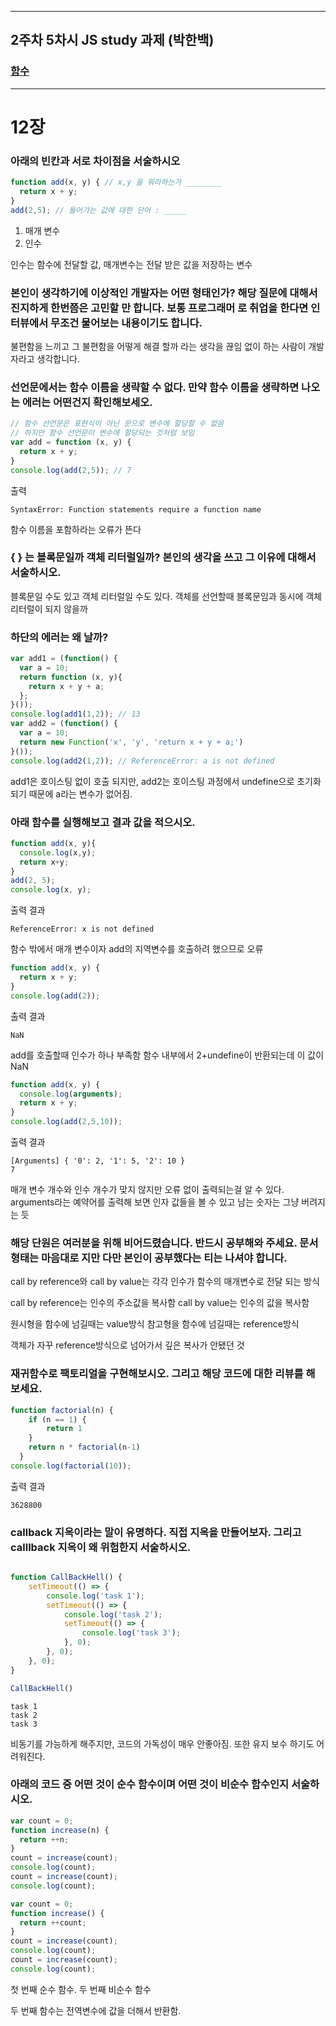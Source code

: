 ***

## 2주차 5차시 JS study 과제 (박한백)

### [함수](#12장)





***
# 12장
### 아래의 빈칸과 서로 차이점을 서술하시오

```javascript
function add(x, y) { // x,y 을 뭐라하는가 ________ 
  return x + y;
}
add(2,5); // 들어가는 값에 대한 단어 : _____
```

1. 매개 변수
2. 인수

인수는 함수에 전달할 값, 매개변수는 전달 받은 값을 저장하는 변수

### 본인이 생각하기에 이상적인 개발자는 어떤 형태인가? 해당 질문에 대해서 진지하게 한번쯤은 고민할 만 합니다. 보통 프로그래머 로 취업을 한다면 인터뷰에서 무조건 물어보는 내용이기도 합니다.

불편함을 느끼고 그 불편함을 어떻게 해결 할까 라는 생각을 끊임 없이 하는 사람이 개발자라고 생각합니다. 


### 선언문에서는 함수 이름을 생략할 수 없다. 만약 함수 이름을 생략하면 나오 는 에러는 어떤건지 확인해보세오.
```javascript
// 함수 선언문은 표현식이 아닌 문으로 변수에 할당할 수 없음 
// 하지만 함수 선언문이 변수에 할당되는 것처럼 보임
var add = function (x, y) {
  return x + y; 
}
console.log(add(2,5)); // 7
```

출력

```console
SyntaxError: Function statements require a function name
```
함수 이름을 포함하라는 오류가 뜬다



### { } 는 블록문일까 객체 리터럴일까? 본인의 생각을 쓰고 그 이유에 대해서 서술하시오.

블록문일 수도 있고 객체 리터럴일 수도 있다. 객체를 선언할때 블록문임과 동시에 객체 리터럴이 되지 않을까

### 하단의 에러는 왜 날까?

```javascript
var add1 = (function() {
  var a = 10;
  return function (x, y){
    return x + y + a;
  };
}());
console.log(add1(1,2)); // 13
var add2 = (function() {
  var a = 10;
  return new Function('x', 'y', 'return x + y + a;')
}());
console.log(add2(1,2)); // ReferenceError: a is not defined
```

add1은 호이스팅 없이 호출 되지만, add2는 호이스팅 과정에서 undefine으로 초기화 되기 때문에 a라는 변수가 없어짐.


### 아래 함수를 실행해보고 결과 값을 적으시오.

```javascript
function add(x, y){
  console.log(x,y);
  return x+y;
}
add(2, 5);
console.log(x, y);
```

출력 결과

```console
ReferenceError: x is not defined
```

함수 밖에서 매개 변수이자 add의 지역변수를 호출하려 했으므로 오류

```javascript
function add(x, y) {
  return x + y;
}
console.log(add(2));
```

출력 결과

```console
NaN
```

add를 호출할때 인수가 하나 부족함
함수 내부에서 2+undefine이 반환되는데 이 값이 NaN

```javascript
function add(x, y) {
  console.log(arguments);
  return x + y;
}
console.log(add(2,5,10));
```

출력 결과

```console
[Arguments] { '0': 2, '1': 5, '2': 10 }
7
```
매개 변수 개수와 인수 개수가 맞지 않지만 오류 없이 출력되는걸 알 수 있다. arguments라는 예약어를 출력해 보면 인자 값들을 볼 수 있고 남는 숫자는 그냥 버려지는 듯

### 해당 단원은 여러분을 위해 비어드렸습니다. 반드시 공부해와 주세요. 문서 형태는 마음대로 지만 다만 본인이 공부했다는 티는 나셔야 합니다.

call by reference와 call by value는 각각 인수가 함수의 매개변수로 전달 되는 방식

call by reference는 인수의 주소값을 복사함
call by value는 인수의 값을 복사함

원시형을 함수에 넘길때는 value방식
참고형을 함수에 넘길때는 reference방식

객체가 자꾸 reference방식으로 넘어가서 깊은 복사가 안됐던 것

### 재귀함수로 팩토리얼을 구현해보시오. 그리고 해당 코드에 대한 리뷰를 해 보세요.
```javascript
function factorial(n) {
    if (n == 1) {
        return 1
    }
    return n * factorial(n-1)
  }
console.log(factorial(10));
```

출력 결과

```console
3628800
```

### callback 지옥이라는 말이 유명하다. 직접 지옥을 만들어보자. 그리고 calllback 지옥이 왜 위험한지 서술하시오.

```javascript

function CallBackHell() {
    setTimeout(() => {
        console.log('task 1');
        setTimeout(() => {
            console.log('task 2');
            setTimeout(() => {
                console.log('task 3');
            }, 0);
        }, 0);
    }, 0);
}

CallBackHell()
```

```console
task 1
task 2
task 3
```

비동기를 가능하게 해주지만, 코드의 가독성이 매우 안좋아짐. 또한 유지 보수 하기도 어려워진다.

### 아래의 코드 중 어떤 것이 순수 함수이며 어떤 것이 비순수 함수인지 서술하 시오.

```javascript
var count = 0;
function increase(n) {
  return ++n;
}
count = increase(count);
console.log(count);
count = increase(count);
console.log(count);
```

```javascript
var count = 0;
function increase() {
  return ++count;
}
count = increase(count);
console.log(count);
count = increase(count);
console.log(count);
```

첫 번째 순수 함수. 두 번째 비순수 함수

두 번째 함수는 전역변수에 값을 더해서 반환함.